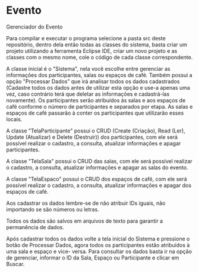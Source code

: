 # Evento
Gerenciador do Evento

Para compilar e executar o programa selecione a pasta src deste repositório, dentro dela então todas as classes do sistema, basta criar um projeto utilizando a ferramenta Eclipse
IDE, criar um novo projeto e as classes com o mesmo nome, cole o código de cada classe correspondente.

A classe inicial é o "Sistema", nela você escolhe entre gerenciar as informações dos participantes, salas ou espaços de café. Também possui a opção "Processar Dados" que irá 
analisar todos os dados cadastrados (Cadastre todos os dados antes de utilizar esta opção e use-a apenas uma vez, caso contrário terá que deletar as informações e cadastrá-las 
novamente). Os participantes serão atribuídos às salas e aos espaços de café conforme o número de participantes e separados por etapa.  As salas e espaços de café passarão à 
conter os participantes que utilizarão esses locais.

A classe "TelaParticipante" possui o CRUD (Create (Criação), Read (Ler), Update (Atualizar) e Delete (Destruir)) dos participantes, com ele será possível realizar o cadastro, a
consulta, atualizar informações e apagar participantes.

A classe "TelaSala" possui o CRUD das salas, com ele será possível realizar o cadastro, a consulta, atualizar informações e apagar as salas do evento.

A classe "TelaEspaco" possui o CRUD dos espaços de café, com ele será possível realizar o cadastro, a consulta, atualizar informações e apagar dos espaços de café.

Aos cadastrar os dados lembre-se de não atribuir IDs iguais, não importando se são números ou letras.

Todos os dados são salvos em arquivos de texto para garantir a permanência de dados.

Após cadastrar todos os dados volte a tela inicial do Sistema e pressione o botão de Processar Dados, agora todos os participantes estão atribuídos à uma sala e espaço e vice-
versa. Para consultar os dados basta ir na opção de gerenciar, informar o ID da Sala, Espaço ou Participante e clicar em Buscar.
